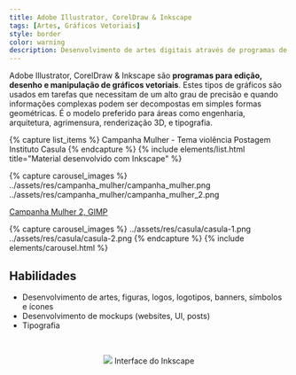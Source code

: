 ```yaml
---
title: Adobe Illustrator, CorelDraw & Inkscape
tags: [Artes, Gráficos Vetoriais]
style: border
color: warning
description: Desenvolvimento de artes digitais através de programas de gráficos vetoriais.
---
```


Adobe Illustrator, CorelDraw & Inkscape são **programas para edição, desenho e manipulação de gráficos vetoriais**. Estes tipos de gráficos são usados em tarefas que necessitam de um alto grau de precisão e quando informações complexas podem ser decompostas em simples formas geométricas. É o modelo preferido para áreas como engenharia, arquitetura, agrimensura, renderização 3D, e tipografia.

{% capture list_items %}
Campanha Mulher - Tema violência
Postagem Instituto Casula
{% endcapture %}
{% include elements/list.html title="Material desenvolvido com Inkscape" %}

{% capture carousel_images %}
../assets/res/campanha_mulher/campanha_mulher.png
../assets/res/campanha_mulher/campanha_mulher_2.png

[Campanha Mulher 2, GIMP](https://fariaslucas-mkt.github.io/blog/imagem-bitmap)

{% capture carousel_images %}
../assets/res/casula/casula-1.png
../assets/res/casula/casula-2.png
{% endcapture %}
{% include elements/carousel.html %}


## Habilidades

* Desenvolvimento de artes, figuras, logos, logotipos, banners, símbolos e ícones
* Desenvolvimento de mockups (websites, UI, posts)
* Tipografia

<br>

<p align="center">
<img src="https://upload.wikimedia.org/wikipedia/commons/thumb/e/ee/Inkscape_1.1_screenshot.png/1024px-Inkscape_1.1_screenshot.png">
Interface do Inkscape
</p>
